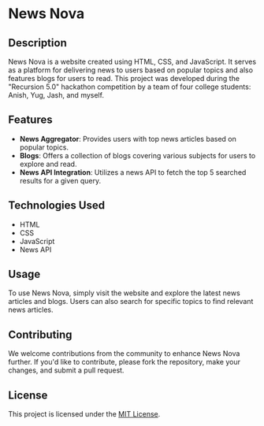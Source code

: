 # News Nova

## Description

News Nova is a website created using HTML, CSS, and JavaScript. It serves as a platform for delivering news to users based on popular topics and also features blogs for users to read. This project was developed during the "Recursion 5.0" hackathon competition by a team of four college students: Anish, Yug, Jash, and myself.

## Features

- **News Aggregator**: Provides users with top news articles based on popular topics.
- **Blogs**: Offers a collection of blogs covering various subjects for users to explore and read.
- **News API Integration**: Utilizes a news API to fetch the top 5 searched results for a given query.

## Technologies Used

- HTML
- CSS
- JavaScript
- News API

## Usage

To use News Nova, simply visit the website and explore the latest news articles and blogs. Users can also search for specific topics to find relevant news articles.

## Contributing

We welcome contributions from the community to enhance News Nova further. If you'd like to contribute, please fork the repository, make your changes, and submit a pull request.

## License

This project is licensed under the [MIT License](LICENSE).
